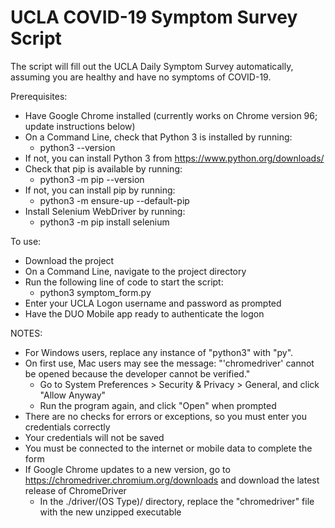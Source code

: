 # UCLA COVID-19 Symptom Survey Script
The script will fill out the UCLA Daily Symptom Survey automatically, assuming you are healthy and have no symptoms of COVID-19.

Prerequisites:
- Have Google Chrome installed (currently works on Chrome version 96; update instructions below)
- On a Command Line, check that Python 3 is installed by running:
  - python3 --version
- If not, you can install Python 3 from https://www.python.org/downloads/
- Check that pip is available by running:
  - python3 -m pip --version
- If not, you can install pip by running:
  - python3 -m ensure-up --default-pip
- Install Selenium WebDriver by running:
  - python3 -m pip install selenium

To use:
- Download the project
- On a Command Line, navigate to the project directory
- Run the following line of code to start the script:
  - python3 symptom_form.py
- Enter your UCLA Logon username and password as prompted
- Have the DUO Mobile app ready to authenticate the logon

NOTES:
- For Windows users, replace any instance of "python3" with "py".
- On first use, Mac users may see the message: "'chromedriver' cannot be opened because the developer cannot be verified."
  - Go to System Preferences > Security & Privacy > General, and click "Allow Anyway"
  - Run the program again, and click "Open" when prompted
- There are no checks for errors or exceptions, so you must enter you credentials correctly
- Your credentials will not be saved
- You must be connected to the internet or mobile data to complete the form
- If Google Chrome updates to a new version, go to https://chromedriver.chromium.org/downloads and download the latest release of ChromeDriver
  - In the ./driver/(OS Type)/ directory, replace the "chromedriver" file with the new unzipped executable 
